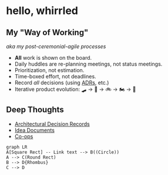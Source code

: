 # hello, whirrled

## My "Way of Working"

_aka my post-ceremonial-agile processes_

- **All** work is shown on the board.
- Daily huddles are re-planning meetings, not status meetings.
- Prioritization, not estimation.
- Time-boxed effort, not deadlines.
- Record *all* decisions (using [ADRs](adrs.md), etc.)
- Iterative product evolution: 🛹 → 🛴 → 🚲 → 🏍 → 🚗

## Deep Thoughts

- [Architectural Decision Records](adrs.md)
- [Idea Documents](idea-documents.md)
- [Co-ops](co-ops.md)

```mermaid
graph LR
A[Square Rect] -- Link text --> B((Circle))
A --> C(Round Rect)
B --> D{Rhombus}
C --> D
```
<!--stackedit_data:
eyJoaXN0b3J5IjpbLTExNTU0NTQ5LC0xMjY3MzA3ODU1XX0=
-->